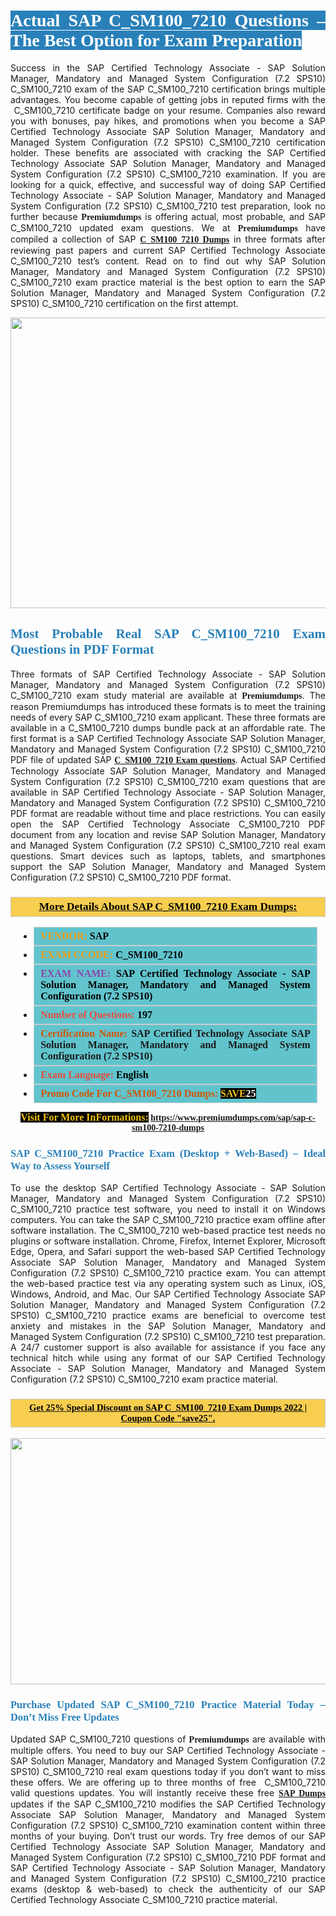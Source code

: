 <h1 style="text-align: justify;"><span style="color:#ffffff;"><span style="font-family:Georgia,serif;"><strong><span style="background-color:#2980b9;">Actual SAP C_SM100_7210 Questions – The Best Option for Exam Preparation</span></strong></span></span></h1>

<p style="text-align: justify;">Success in the SAP Certified Technology Associate - SAP Solution Manager, Mandatory and Managed System Configuration (7.2 SPS10) C_SM100_7210 exam of the SAP C_SM100_7210 certification brings multiple advantages. You become capable of getting jobs in reputed firms with the  C_SM100_7210 certificate badge on your resume. Companies also reward you with bonuses, pay hikes, and promotions when you become a SAP Certified Technology Associate SAP Solution Manager, Mandatory and Managed System Configuration (7.2 SPS10) C_SM100_7210 certification holder. These benefits are associated with cracking the SAP Certified Technology Associate SAP Solution Manager, Mandatory and Managed System Configuration (7.2 SPS10) C_SM100_7210 examination. If you are looking for a quick, effective, and successful way of doing SAP Certified Technology Associate - SAP Solution Manager, Mandatory and Managed System Configuration (7.2 SPS10) C_SM100_7210 test preparation, look no further because <span style="font-family:Georgia,serif;"><strong>Premiumdumps</strong></span> is offering actual, most probable, and SAP C_SM100_7210 updated exam questions. We at <span style="font-family:Georgia,serif;"><strong>Premiumdumps</strong></span> have compiled a collection of SAP <span style="font-family:Georgia,serif;"><strong><a href="https://www.premiumdumps.com/sap/sap-c-sm100-7210-dumps">C_SM100_7210 Dumps</a></strong></span> in three formats after reviewing past papers and current SAP Certified Technology Associate C_SM100_7210 test’s content. Read on to find out why SAP Solution Manager, Mandatory and Managed System Configuration (7.2 SPS10) C_SM100_7210 exam practice material is the best option to earn the SAP Solution Manager, Mandatory and Managed System Configuration (7.2 SPS10) C_SM100_7210 certification on the first attempt.</p>

<p style="text-align: center;"><a href="https://www.premiumdumps.com/sap/sap-c-sm100-7210-dumps"><img alt="" src="https://i.imgur.com/P39uA2n.jpeg" style="width: 700px; height: 465px;" /></a></p>

<h2 style="text-align: justify;"><span style="color:#2980b9;"><span style="font-family:Georgia,serif;"><strong>Most Probable Real SAP C_SM100_7210 Exam Questions in PDF Format</strong></span></span></h2>

<p style="text-align: justify;">Three formats of SAP Certified Technology Associate - SAP Solution Manager, Mandatory and Managed System Configuration (7.2 SPS10) C_SM100_7210 exam study material are available at <span style="font-family:Georgia,serif;"><strong>Premiumdumps</strong></span>. The reason Premiumdumps has introduced these formats is to meet the training needs of every SAP C_SM100_7210 exam applicant. These three formats are available in a C_SM100_7210 dumps bundle pack at an affordable rate. The first format is a SAP Certified Technology Associate SAP Solution Manager, Mandatory and Managed System Configuration (7.2 SPS10) C_SM100_7210 PDF file of updated SAP <span style="font-family:Georgia,serif;"><strong><a href="https://www.premiumdumps.com/sap/sap-c-sm100-7210-dumps">C_SM100_7210 Exam questions</a></strong></span>. Actual SAP Certified Technology Associate SAP Solution Manager, Mandatory and Managed System Configuration (7.2 SPS10) C_SM100_7210 exam questions that are available in SAP Certified Technology Associate - SAP Solution Manager, Mandatory and Managed System Configuration (7.2 SPS10) C_SM100_7210 PDF format are readable without time and place restrictions. You can easily open the SAP Certified Technology Associate C_SM100_7210 PDF document from any location and revise SAP Solution Manager, Mandatory and Managed System Configuration (7.2 SPS10) C_SM100_7210 real exam questions. Smart devices such as laptops, tablets, and smartphones support the SAP Solution Manager, Mandatory and Managed System Configuration (7.2 SPS10) C_SM100_7210 PDF format.</p>

<h3 style="background: #f7ce50; border: 1px solid rgb(204, 204, 204); padding: 5px 10px; text-align: center;"><span style="font-family:Georgia,serif;"><u><u><span style="color:#000000;"><span style="font-size:11pt"><span style="line-height:normal"><b><span style="font-size:13.0pt"><span cambria="">More Details About SAP C_SM100_7210 Exam Dumps:</span></span></b></span></span></span></u></u></span></h3>

<ul>
	<li style="margin:0cm 10pt">
	<div style="background:#61c4cd; border: 1px solid rgb(204, 204, 204); padding: 5px 10px; text-align: justify;"><span style="font-family:Georgia,serif;"><span style="font-size:11pt"><span style="line-height:normal"><b><span style="font-size:12.0pt"><span new="" roman="" times=""><span style="color:#f39c12;">VENDOR:</span> <span style="color:#000000;">SAP</span></span></span></b></span></span></span></div>
	</li>
	<li style="margin:0cm 10pt">
	<div style="background: #61c4cd; border: 1px solid rgb(204, 204, 204); padding: 5px 10px; text-align: justify;"><span style="font-family:Georgia,serif;"><span style="font-size:11pt"><span style="line-height:normal"><b><span style="font-size:12.0pt"><span new="" roman="" times=""><span style="color:#f39c12;">EXAM CCODE:</span> <span style="color:#000000;">C_SM100_7210</span></span></span></b></span></span></span></div>
	</li>
	<li style="margin:0cm 10pt">
	<div style="background: #61c4cd; border: 1px solid rgb(204, 204, 204); padding: 5px 10px; text-align: justify;"><span style="font-family:Georgia,serif;"><span style="font-size:11pt"><span style="line-height:normal"><b><span style="font-size:12.0pt"><span new="" roman="" times=""><span style="color:#8e44ad;">EXAM NAME:</span> <span style="color:#000000;">SAP Certified Technology Associate - SAP Solution Manager, Mandatory and Managed System Configuration (7.2 SPS10)</span></span></span></b></span></span></span></div>
	</li>
	<li style="margin:0cm 10pt">
	<div style="background: #61c4cd; border: 1px solid rgb(204, 204, 204); padding: 5px 10px;"><span style="font-family:Georgia,serif;"><span style="font-size:11pt"><span style="line-height:normal"><b><span style="font-size:12.0pt"><span new="" roman="" times=""><span style="color:#e74c3c;">Number of Questions:</span><span style="color:#000000;"><span style="color:#f1c40f;"> </span>197</span></span></span></b></span></span></span></div>
	</li>
	<li style="margin:0cm 10pt">
	<div style="background: #61c4cd; border: 1px solid rgb(204, 204, 204); padding: 5px 10px; text-align: justify;"><span style="font-family:Georgia,serif;"><span style="font-size:11pt"><span style="line-height:normal"><b><span style="font-size:12.0pt"><span new="" roman="" times=""><span style="color:#d35400;">Certification Name:</span> SAP Certified Technology Associate SAP Solution Manager, Mandatory and Managed System Configuration (7.2 SPS10)</span></span></b></span></span></span></div>
	</li>
	<li style="margin:0cm 10pt">
	<div style="background: #61c4cd; border: 1px solid rgb(204, 204, 204); padding: 5px 10px; text-align: justify;"><span style="font-family:Georgia,serif;"><span style="font-size:11pt"><span style="line-height:normal"><b><span style="font-size:12.0pt"><span new="" roman="" times=""><span style="color:#e74c3c;">Exam Language:</span> <span style="color:#000000;">English</span></span></span></b></span></span></span></div>
	</li>
	<li style="margin:0cm 10pt">
	<div style="background: #61c4cd; border: 1px solid rgb(204, 204, 204); padding: 5px 10px;"><span style="font-family:Georgia,serif;"><span style="font-size:11pt"><span style="line-height:normal"><b><span style="font-size:12.0pt"><span new="" roman="" times=""><span style="color:#d35400;">Promo Code For C_SM100_7210 Dumps:</span><span style="color:#f1c40f;"> <span style="background-color:#000000;">SAVE</span></span><span style="color:#ffffff;"><span style="background-color:#000000;">25</span></span></span></span></b></span></span></span></div>
	</li>
</ul>

<p style="text-align: center;"><span style="font-family:Georgia,serif;"><strong><span style="font-size:16px;"><span style="color:#f1c40f;"><span style="background-color:#000000;">Visit For More InFormations:</span></span></span> <a href="https://www.premiumdumps.com/sap/sap-c-sm100-7210-dumps">https://www.premiumdumps.com/sap/sap-c-sm100-7210-dumps</a></strong></span></p>

<h3 style="text-align: justify;"><span style="color:#2980b9;"><span style="font-family:Georgia,serif;"><strong><strong><strong>SAP C_SM100_7210 Practice Exam (Desktop + Web-Based) – Ideal Way to Assess Yourself</strong></strong></strong></span></span></h3>

<p style="text-align: justify;">To use the desktop SAP Certified Technology Associate - SAP Solution Manager, Mandatory and Managed System Configuration (7.2 SPS10) C_SM100_7210 practice test software, you need to install it on Windows computers. You can take the SAP C_SM100_7210 practice exam offline after software installation. The C_SM100_7210 web-based practice test needs no plugins or software installation. Chrome, Firefox, Internet Explorer, Microsoft Edge, Opera, and Safari support the web-based SAP Certified Technology Associate SAP Solution Manager, Mandatory and Managed System Configuration (7.2 SPS10) C_SM100_7210 practice exam. You can attempt the web-based practice test via any operating system such as Linux, iOS, Windows, Android, and Mac. Our SAP Certified Technology Associate SAP Solution Manager, Mandatory and Managed System Configuration (7.2 SPS10) C_SM100_7210 practice exams are beneficial to overcome test anxiety and mistakes in the SAP Solution Manager, Mandatory and Managed System Configuration (7.2 SPS10) C_SM100_7210 test preparation. A 24/7 customer support is also available for assistance if you face any technical hitch while using any format of our SAP Certified Technology Associate - SAP Solution Manager, Mandatory and Managed System Configuration (7.2 SPS10) C_SM100_7210 exam practice material.</p>

<h3 style="background: rgb(247, 206, 80); border: 1px solid rgb(204, 204, 204); padding: 5px 10px; text-align: center;"><span style="font-family:Georgia,serif;"><u><span style="color:#000000;"><span style="font-size:11pt;"><span style="line-height:normal;"><b><span cambria="">Get 25% Special Discount on SAP C_SM100_7210 Exam Dumps 2022 | Coupon Code "save25".</span></b></span></span></span></u></span></h3>

<p style="text-align: center;"><strong><strong><a href="https://www.premiumdumps.com/sap/sap-c-sm100-7210-dumps"><img alt="" src="https://i.imgur.com/IafrsaO.jpg" style="width: 700px; height: 394px;" /></a></strong></strong></p>

<h3 style="text-align: justify;"><strong><span style="color:#2980b9;"><span style="font-family:Georgia,serif;"><strong><strong><strong>Purchase Updated SAP C_SM100_7210 Practice Material Today – Don’t Miss Free Updates</strong></strong></strong></span></span></strong></h3>

<p style="text-align: justify;">Updated SAP C_SM100_7210 questions of <span style="font-family:Georgia,serif;"><strong>Premiumdumps</strong></span> are available with multiple offers. You need to buy our SAP Certified Technology Associate - SAP Solution Manager, Mandatory and Managed System Configuration (7.2 SPS10) C_SM100_7210 real exam questions today if you don’t want to miss these offers. We are offering up to three months of free  C_SM100_7210 valid questions updates. You will instantly receive these free <span style="font-family:Georgia,serif;"><strong><a href="https://www.premiumdumps.com/sap-exam-dumps">SAP Dumps</a></strong></span> updates if the SAP C_SM100_7210 modifies the SAP Certified Technology Associate SAP Solution Manager, Mandatory and Managed System Configuration (7.2 SPS10) C_SM100_7210 examination content within three months of your buying. Don’t trust our words. Try free demos of our SAP Certified Technology Associate SAP Solution Manager, Mandatory and Managed System Configuration (7.2 SPS10) C_SM100_7210 PDF format and SAP Certified Technology Associate - SAP Solution Manager, Mandatory and Managed System Configuration (7.2 SPS10) C_SM100_7210 practice exams (desktop & web-based) to check the authenticity of our SAP Certified Technology Associate C_SM100_7210 practice material.</p>
